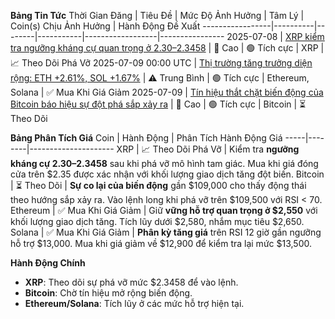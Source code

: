 **Bảng Tin Tức**
Thời Gian Đăng | Tiêu Đề | Mức Độ Ảnh Hưởng | Tâm Lý | Coin(s) Chịu Ảnh Hưởng | Hành Động Đề Xuất
-----------------|----------|--------|-----------|------------------|----------------
2025-07-08 | [XRP kiểm tra ngưỡng kháng cự quan trọng ở $2.30–$2.3458](https://cryptorank.io/news/feed/b87a4-xrp-price-prediction-for-july-9-2025) | 🚨 Cao | 🟢 Tích cực | XRP | 📈 Theo Dõi Phá Vỡ
2025-07-09 00:00 UTC | [Thị trường tăng trưởng diện rộng: ETH +2.61%, SOL +1.67%](https://economictimes.indiatimes.com/markets/cryptocurrency) | ⚠️ Trung Bình | 🟢 Tích cực | Ethereum, Solana | ✅ Mua Khi Giá Giảm
2025-07-09 | [Tín hiệu thắt chặt biến động của Bitcoin báo hiệu sự đột phá sắp xảy ra](https://crypto.news) | 🚨 Cao | 🟢 Tích cực | Bitcoin | ⏳ Theo Dõi

**Bảng Phân Tích Giá**
Coin | Hành Động | Phân Tích Hành Động Giá
-----|--------|---------------------
XRP | 📈 Theo Dõi Phá Vỡ | Kiểm tra **ngưỡng kháng cự $2.30–$2.3458** sau khi phá vỡ mô hình tam giác. Mua khi giá đóng cửa trên $2.35 được xác nhận với khối lượng giao dịch tăng đột biến.
Bitcoin | ⏳ Theo Dõi | **Sự co lại của biến động** gần $109,000 cho thấy động thái theo hướng sắp xảy ra. Vào lệnh long khi phá vỡ trên $109,500 với RSI < 70.
Ethereum | ✅ Mua Khi Giá Giảm | Giữ **vững hỗ trợ quan trọng ở $2,550** với khối lượng giao dịch tăng. Tích lũy dưới $2,580, nhắm mục tiêu $2,650.
Solana | ✅ Mua Khi Giá Giảm | **Phân kỳ tăng giá** trên RSI 12 giờ gần ngưỡng hỗ trợ $13,000. Mua khi giá giảm về $12,900 để kiểm tra lại mức $13,500.

**Hành Động Chính**
- **XRP**: Theo dõi sự phá vỡ mức $2.3458 để vào lệnh.
- **Bitcoin**: Chờ tín hiệu mở rộng biến động.
- **Ethereum/Solana**: Tích lũy ở các mức hỗ trợ hiện tại.